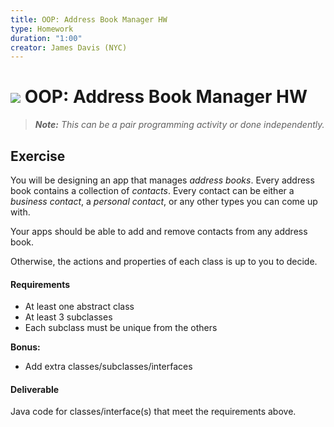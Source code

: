 ```yaml
---
title: OOP: Address Book Manager HW
type: Homework
duration: "1:00"
creator: James Davis (NYC)
---
```


# ![](https://ga-dash.s3.amazonaws.com/production/assets/logo-9f88ae6c9c3871690e33280fcf557f33.png) OOP: Address Book Manager HW

> ***Note:*** _This can be a pair programming activity or done independently._

## Exercise

You will be designing an app that manages *address books*. Every address book contains a collection of *contacts*. Every contact can be either a *business contact*, a *personal contact*, or any other types you can come up with.

Your apps should be able to add and remove contacts from any address book.

Otherwise, the actions and properties of each class is up to you to decide.

#### Requirements

- At least one abstract class
- At least 3 subclasses
- Each subclass must be unique from the others

**Bonus:**
- Add extra classes/subclasses/interfaces

#### Deliverable

Java code for classes/interface(s) that meet the requirements above.
